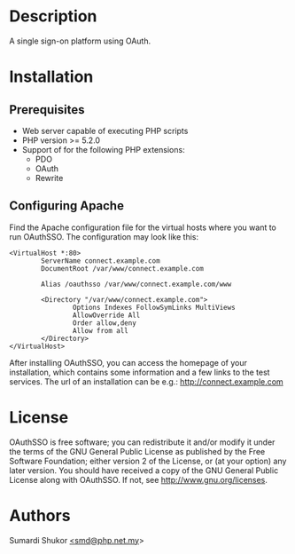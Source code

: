 # Description
A single sign-on platform using OAuth.

# Installation

## Prerequisites
* Web server capable of executing PHP scripts
* PHP version >= 5.2.0
* Support of for the following PHP extensions:
	* PDO
	* OAuth
	* Rewrite

## Configuring Apache
Find the Apache configuration file for the virtual hosts where you want to run OAuthSSO. The configuration may look like this:


	<VirtualHost *:80>
	        ServerName connect.example.com
	        DocumentRoot /var/www/connect.example.com
	
	        Alias /oauthsso /var/www/connect.example.com/www
	        
	        <Directory "/var/www/connect.example.com">
                    Options Indexes FollowSymLinks MultiViews
                    AllowOverride All
                    Order allow,deny
                    Allow from all
            </Directory>
	</VirtualHost>
After installing OAuthSSO, you can access the homepage of your installation, which contains some information and a few links to the test services. The url of an installation can be e.g.:
	http://connect.example.com

# License
OAuthSSO is free software; you can redistribute it and/or modify it under the terms of the GNU General Public License as published by the Free Software Foundation; either version 2 of the License, or (at your option) any later version. You should have received a copy of the GNU General Public License along with OAuthSSO. If not, see http://www.gnu.org/licenses.

# Authors
Sumardi Shukor <a href="mailto:smd@.php.net.my">&lt;smd@php.net.my&gt;</a>

